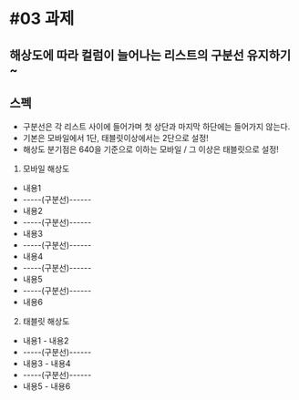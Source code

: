 # #03 과제
## 해상도에 따라 컬럼이 늘어나는 리스트의 구분선 유지하기~

## 스펙
- 구분선은 각 리스트 사이에 들어가며 첫 상단과 마지막 하단에는 들어가지 않는다.
- 기본은 모바일에서 1단, 태블릿이상에서는 2단으로 설정!
- 해상도 분기점은 640을 기준으로 이하는 모바일 / 그 이상은 태블릿으로 설정!

1. 모바일 해상도
- 내용1
- -----(구분선)------
- 내용2
- -----(구분선)------
- 내용3
- -----(구분선)------
- 내용4
- -----(구분선)------
- 내용5
- -----(구분선)------
- 내용6
2. 태블릿 해상도
- 내용1       - 내용2
- -----(구분선)------
- 내용3       - 내용4
- -----(구분선)------
- 내용5       - 내용6
